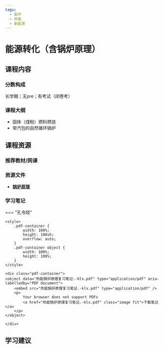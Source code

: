 ```yaml
---
tags:
  - 能环
  - 热能
  - 新能源
---
```


# 能源转化（含锅炉原理）

## 课程内容

### 分数构成

长学期；无pre；有考试（闭卷考）

### 课程大纲

- 固体（煤粉）燃料燃烧
- 带汽包的自然循环锅炉

## 课程资源

### 推荐教材/网课

### 资源文件

- [**锅炉原理**](https://pan.baidu.com/s/1J8L6_kFLy-PhfNocX7Hv3w?pwd=i6nd)

### 学习笔记

=== "孔令晓"

    <style>
        .pdf-container {
            width: 100%;
            height: 100vh;
            overflow: auto;
        }
        .pdf-container object {
            width: 100%;
            height: 100%;
        }
    </style>

    <div class="pdf-container">
    <object data="热能锅炉原理复习笔记.-klx.pdf" type="application/pdf" aria-labelledby="PDF document">
        <embed src="热能锅炉原理复习笔记.-klx.pdf" type="application/pdf" />
        <p>
            Your browser does not support PDFs
            <a href="热能锅炉原理复习笔记.-klx.pdf" class="image fit">下载笔记</a>
        </p>
    </object>

    </div>

## 学习建议








